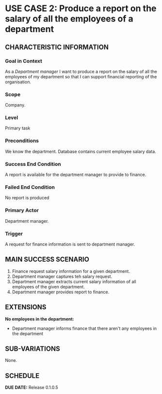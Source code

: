 # USE CASE 2: Produce a report on the salary of all the employees of a department
## CHARACTERISTIC INFORMATION
### Goal in Context

As a *Department manager* I want to produce a report on the salary of all the employees of my department so that I can support financial reporting of the organisation.

### Scope

Company.

### Level

Primary task

### Preconditions

We know the department. Database contains current employee salary data.

### Success End Condition

A report is available for the department manager to provide to finance.

### Failed End Condition

No report is produced

### Primary Actor

Department manager.

### Trigger

A request for finance information is sent to department manager.

## MAIN SUCCESS SCENARIO

1. Finance request salary information for a given department.
2. Department manager captures teh salary request.
3. Department manager extracts current salary information of all employees of the given department.
4. Department manager provides report to finance.

## EXTENSIONS

**No employees in the department:**
- Department manager informs finance that there aren't any employees in the department

## SUB-VARIATIONS

None.

## SCHEDULE

**DUE DATE:** Release 0.1.0.5